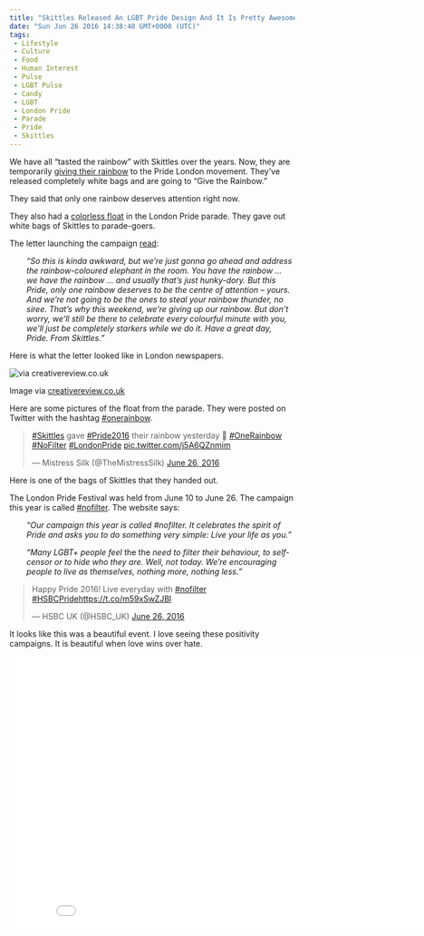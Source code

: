 ```yaml
---
title: "Skittles Released An LGBT Pride Design And It Is Pretty Awesome (Tweets and Video)"
date: "Sun Jun 26 2016 14:38:48 GMT+0000 (UTC)"
tags: 
 - Lifestyle
 - Culture
 - Food
 - Human Interest
 - Pulse
 - LGBT Pulse
 - Candy
 - LGBT
 - London Pride
 - Parade
 - Pride
 - Skittles
---
```

<p>We have all &#x201C;tasted the rainbow&#x201D; with Skittles over the years. Now, they are temporarily <a href="http://www.pride.com/pride/2016/6/25/skittles-officially-giving-its-rainbow-us-pride" onclick="__gaTracker(&apos;send&apos;, &apos;event&apos;, &apos;outbound-article&apos;, &apos;http://www.pride.com/pride/2016/6/25/skittles-officially-giving-its-rainbow-us-pride&apos;, &apos;giving their rainbow&apos;);" target="_blank">giving their rainbow</a> to the Pride London movement. They&#x2019;ve released completely white bags and are going to &#x201C;Give the Rainbow.&#x201D;</p><p>They said that only one rainbow deserves attention right now.</p><p>They also had a <a href="http://prideinlondon.org/events/2016/06/25/pride-in-london-parade" onclick="__gaTracker(&apos;send&apos;, &apos;event&apos;, &apos;outbound-article&apos;, &apos;http://prideinlondon.org/events/2016/06/25/pride-in-london-parade&apos;, &apos;colorless float&apos;);" target="_blank">colorless float</a> in the London Pride parade. They gave out white bags of Skittles to parade-goers.</p><p>The letter launching the campaign <a href="https://www.creativereview.co.uk/cr-blog/2016/june/skittles-gives-up-its-rainbow-for-pride/" onclick="__gaTracker(&apos;send&apos;, &apos;event&apos;, &apos;outbound-article&apos;, &apos;https://www.creativereview.co.uk/cr-blog/2016/june/skittles-gives-up-its-rainbow-for-pride/&apos;, &apos;read&apos;);" target="_blank">read</a>:</p><p style="padding-left: 30px;"><em>&#x201C;So this is kinda awkward, but we&#x2019;re just gonna go ahead and address the rainbow-coloured elephant in the room.&#xA0;You have the rainbow &#x2026; we have the rainbow &#x2026; and usually that&#x2019;s just hunky-dory. But this Pride, only one rainbow deserves to be the centre of attention &#x2013; yours. And we&#x2019;re not going to be the ones to steal your rainbow thunder, no siree.&#xA0;That&#x2019;s why this weekend, we&#x2019;re giving up our rainbow.&#xA0;But don&#x2019;t worry, we&#x2019;ll still be there to celebrate every colourful minute with you, we&#x2019;ll just be completely starkers while we do it. Have a great day, Pride. From Skittles.&#x201D;</em></p><p>Here is what the letter looked like in London newspapers.</p><div id="attachment_139185" style="width: 610px" class="wp-caption aligncenter"><img class="wp-image-139185 size-large" src="//i0.wp.com/cdn.liberalamerica.org/wp-content/uploads/2016/06/3061255-inline-inline-ddb-skittles-give-the-rainbow-open-letter-600x761.jpg?resize=600%2C761" alt="via creativereview.co.uk" srcset="//cdn.liberalamerica.org/wp-content/uploads/2016/06/3061255-inline-inline-ddb-skittles-give-the-rainbow-open-letter.jpg 600w, //cdn.liberalamerica.org/wp-content/uploads/2016/06/3061255-inline-inline-ddb-skittles-give-the-rainbow-open-letter.jpg 64w, //cdn.liberalamerica.org/wp-content/uploads/2016/06/3061255-inline-inline-ddb-skittles-give-the-rainbow-open-letter.jpg 350w, //cdn.liberalamerica.org/wp-content/uploads/2016/06/3061255-inline-inline-ddb-skittles-give-the-rainbow-open-letter.jpg 640w" sizes="(max-width: 600px) 100vw, 600px" data-recalc-dims="1">
<p class="wp-caption-text">Image via <a href="https://www.creativereview.co.uk/cr-blog/2016/june/skittles-gives-up-its-rainbow-for-pride/" onclick="__gaTracker(&apos;send&apos;, &apos;event&apos;, &apos;outbound-article&apos;, &apos;https://www.creativereview.co.uk/cr-blog/2016/june/skittles-gives-up-its-rainbow-for-pride/&apos;, &apos;creativereview.co.uk&apos;);">creativereview.co.uk</a></p>
</div><p>Here are some pictures of the float from the parade. They were posted on Twitter with the hashtag <a href="https://twitter.com/search?q=%23onerainbow&amp;src=typd" onclick="__gaTracker(&apos;send&apos;, &apos;event&apos;, &apos;outbound-article&apos;, &apos;https://twitter.com/search?q=%23onerainbow&amp;src=typd&apos;, &apos;#onerainbow&apos;);" target="_blank">#onerainbow</a>.</p><blockquote class="twitter-tweet" data-width="500"><p lang="en" dir="ltr"><a href="https://twitter.com/hashtag/Skittles?src=hash" onclick="__gaTracker(&apos;send&apos;, &apos;event&apos;, &apos;outbound-article&apos;, &apos;https://twitter.com/hashtag/Skittles?src=hash&apos;, &apos;#Skittles&apos;);">#Skittles</a> gave <a href="https://twitter.com/hashtag/Pride2016?src=hash" onclick="__gaTracker(&apos;send&apos;, &apos;event&apos;, &apos;outbound-article&apos;, &apos;https://twitter.com/hashtag/Pride2016?src=hash&apos;, &apos;#Pride2016&apos;);">#Pride2016</a> their rainbow yesterday &#x1F308; <a href="https://twitter.com/hashtag/OneRainbow?src=hash" onclick="__gaTracker(&apos;send&apos;, &apos;event&apos;, &apos;outbound-article&apos;, &apos;https://twitter.com/hashtag/OneRainbow?src=hash&apos;, &apos;#OneRainbow&apos;);">#OneRainbow</a> <a href="https://twitter.com/hashtag/NoFilter?src=hash" onclick="__gaTracker(&apos;send&apos;, &apos;event&apos;, &apos;outbound-article&apos;, &apos;https://twitter.com/hashtag/NoFilter?src=hash&apos;, &apos;#NoFilter&apos;);">#NoFilter</a> <a href="https://twitter.com/hashtag/LondonPride?src=hash" onclick="__gaTracker(&apos;send&apos;, &apos;event&apos;, &apos;outbound-article&apos;, &apos;https://twitter.com/hashtag/LondonPride?src=hash&apos;, &apos;#LondonPride&apos;);">#LondonPride</a> <a href="https://t.co/j5A6QZnmim" onclick="__gaTracker(&apos;send&apos;, &apos;event&apos;, &apos;outbound-article&apos;, &apos;https://t.co/j5A6QZnmim&apos;, &apos;pic.twitter.com/j5A6QZnmim&apos;);">pic.twitter.com/j5A6QZnmim</a></p>
<p>&#x2014; Mistress Silk (@TheMistressSilk) <a href="https://twitter.com/TheMistressSilk/status/747022373191299072" onclick="__gaTracker(&apos;send&apos;, &apos;event&apos;, &apos;outbound-article&apos;, &apos;https://twitter.com/TheMistressSilk/status/747022373191299072&apos;, &apos;June 26, 2016&apos;);">June 26, 2016</a></p></blockquote><p><script async src="//platform.twitter.com/widgets.js" charset="utf-8"></script></p><p>Here is one of the bags of Skittles that they handed out.</p><p><script async src="//platform.twitter.com/widgets.js" charset="utf-8"></script></p><p>The London Pride Festival was held from June 10 to June 26. The campaign this year is called <a href="https://twitter.com/search?q=%23nofilter&amp;src=typd" onclick="__gaTracker(&apos;send&apos;, &apos;event&apos;, &apos;outbound-article&apos;, &apos;https://twitter.com/search?q=%23nofilter&amp;src=typd&apos;, &apos;#nofilter&apos;);" target="_blank">#nofilter</a>. The website says:</p><p style="padding-left: 30px;"><em>&#x201C;Our campaign this year is called #nofilter. It celebrates the spirit of Pride and asks you to do something very simple: Live your life as you.&#x201D;</em></p><p style="padding-left: 30px;"><em>&#x201C;Many LGBT+ people feel </em>the the<em> need to filter their behaviour, to self-censor or to hide who they are. Well, not today. We&#x2019;re encouraging people to live as themselves, nothing more, nothing less.&#x201D;</em></p><blockquote class="twitter-tweet" data-width="500"><p lang="en" dir="ltr">Happy Pride 2016! Live everyday with <a href="https://twitter.com/hashtag/nofilter?src=hash" onclick="__gaTracker(&apos;send&apos;, &apos;event&apos;, &apos;outbound-article&apos;, &apos;https://twitter.com/hashtag/nofilter?src=hash&apos;, &apos;#nofilter&apos;);">#nofilter</a> <a href="https://twitter.com/hashtag/HSBCPride?src=hash" onclick="__gaTracker(&apos;send&apos;, &apos;event&apos;, &apos;outbound-article&apos;, &apos;https://twitter.com/hashtag/HSBCPride?src=hash&apos;, &apos;#HSBCPride&apos;);">#HSBCPride</a><a href="https://t.co/m59xSwZJBl" onclick="__gaTracker(&apos;send&apos;, &apos;event&apos;, &apos;outbound-article&apos;, &apos;https://t.co/m59xSwZJBl&apos;, &apos;https://t.co/m59xSwZJBl&apos;);">https://t.co/m59xSwZJBl</a></p>
<p>&#x2014; HSBC UK (@HSBC_UK) <a href="https://twitter.com/HSBC_UK/status/746999723714707456" onclick="__gaTracker(&apos;send&apos;, &apos;event&apos;, &apos;outbound-article&apos;, &apos;https://twitter.com/HSBC_UK/status/746999723714707456&apos;, &apos;June 26, 2016&apos;);">June 26, 2016</a></p></blockquote><p><script async src="//platform.twitter.com/widgets.js" charset="utf-8"></script></p><p>It looks like this was a beautiful event. I love seeing these positivity campaigns. It is beautiful when love wins over hate.</p><p><iframe width="853" height="480" src="//www.youtube.com/embed/EmDzJcpeips" frameborder="0" allowfullscreen></iframe></p>